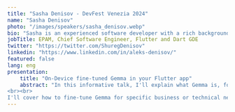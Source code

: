```yaml
---
title: "Sasha Denisov - DevFest Venezia 2024"
name: "Sasha Denisov"
photo: "/images/speakers/sasha_denisov.webp"
bio: "Sasha is an experienced software developer with a rich background, in IT for more than 20 years. He worked with different stacks in backend, frontend and mobile fields, but since 2018 his main interest is Flutter. Sasha also has deep expertise in Firebase and Generative AI area, enhancing his capabilities to create robust, intelligent, and scalable applications. Sasha is a Chief Software Engineer and Head of Flutter Discipline in EPAM. Also, he is Flutter and Dart GDE and Co-Organizer of Flutter Berlin community."
jobTitle: EPAM, Chief Software Engineer, Flutter and Dart GDE
twitter: "https://twitter.com/ShuregDenisov"
linkedin: "https://www.linkedin.com/in/aleks-denisov/"
featured: false
lang: eng
presentation:
    title: "On-Device fine-tuned Gemma in your Flutter app"
    abstract: "In this informative talk, I'll explain what Gemma is, for which purposes you can use it and how to integrate it, into mobile apps using Flutter. I am the creator of the flutter_gemma plugin, which utilizes the Mediapipe library to enable AI functionalities directly on devices, eliminating the need for an internet connection.
<br><br>
I'll cover how to fine-tune Gemma for specific business or technical needs and demonstrate this through practical examples. Additionally, I will introduce the Mediapipe framework, explaining what it is and exploring its other potential uses in mobile development."
---
```

